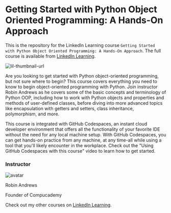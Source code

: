 # Getting Started with Python Object Oriented Programming: A Hands-On Approach
This is the repository for the LinkedIn Learning course `Getting Started with Python Object Oriented Programming: A Hands-On Approach`. The full course is available from [LinkedIn Learning][lil-course-url].

![lil-thumbnail-url]

<p>Are you looking to get started with Python object-oriented programming, but not sure where to begin? This course covers everything you need to know to begin object-oriented programming with Python. Join instructor Robin Andrews as he covers some of the basic concepts and terminology of Python OOP, including how to work with Python objects and properties and methods of user-defined classes, before diving into more advanced topics like encapsulation with getters and setters, class inheritance, polymorphism, and more.</p><p>This course is integrated with GitHub Codespaces, an instant cloud developer environment that offers all the functionality of your favorite IDE without the need for any local machine setup. With GitHub Codespaces, you can get hands-on practice from any machine, at any time-all while using a tool that you'll likely encounter in the workplace. Check out the "Using GitHub Codespaces with this course" video to learn how to get started.</p>

### Instructor

![avatar]

Robin Andrews

Founder of Compucademy               

Check out my other courses on [LinkedIn Learning](https://www.linkedin.com/learning/instructors/robin-andrews?u=104).

[0]: # (Replace these placeholder URLs with actual course URLs)

[lil-course-url]: https://www.linkedin.com/learning/getting-started-with-python-object-oriented-programming-a-hands-on-approach
[lil-thumbnail-url]: https://media.licdn.com/dms/image/D4D0DAQHeKFp2qC5law/learning-public-crop_675_1200/0/1716317529747?e=2147483647&v=beta&t=NLl_u4L2xHBH_YP8ITfrwNeho_hU-XksUfSdP0PfSdo
[avatar]: https://media.licdn.com/dms/image/C4E0DAQEKPQ4U7ZXXmg/learning-author-crop_200_200/0/1582047450924?e=1717088400&v=beta&t=Hr3t1TJh4nce_v6UTcmnHSgvqdk8V47y89kBK0rFlkE
